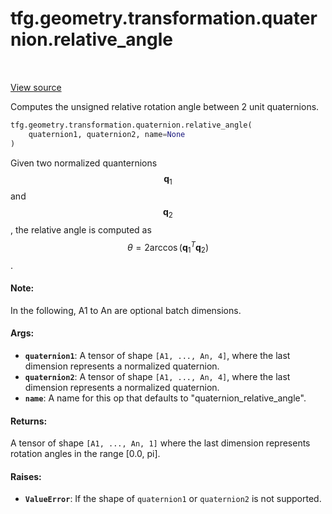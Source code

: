 <div itemscope itemtype="http://developers.google.com/ReferenceObject">
<meta itemprop="name" content="tfg.geometry.transformation.quaternion.relative_angle" />
<meta itemprop="path" content="Stable" />
</div>

# tfg.geometry.transformation.quaternion.relative_angle

<!-- Insert buttons and diff -->

<table class="tfo-notebook-buttons tfo-api" align="left">
</table>

<a target="_blank" href="https://github.com/tensorflow/graphics/blob/master/tensorflow_graphics/geometry/transformation/quaternion.py">View source</a>



Computes the unsigned relative rotation angle between 2 unit quaternions.

```python
tfg.geometry.transformation.quaternion.relative_angle(
    quaternion1, quaternion2, name=None
)
```



<!-- Placeholder for "Used in" -->

Given two normalized quanternions $$\mathbf{q}_1$$ and $$\mathbf{q}_2$$, the
relative angle is computed as
$$\theta = 2\arccos(\mathbf{q}_1^T\mathbf{q}_2)$$.

#### Note:

In the following, A1 to An are optional batch dimensions.



#### Args:


* <b>`quaternion1`</b>: A tensor of shape `[A1, ..., An, 4]`, where the last dimension
  represents a normalized quaternion.
* <b>`quaternion2`</b>: A tensor of shape `[A1, ..., An, 4]`, where the last dimension
  represents a normalized quaternion.
* <b>`name`</b>: A name for this op that defaults to "quaternion_relative_angle".


#### Returns:

A tensor of shape `[A1, ..., An, 1]` where the last dimension represents
rotation angles in the range [0.0, pi].



#### Raises:


* <b>`ValueError`</b>: If the shape of `quaternion1` or `quaternion2` is not supported.